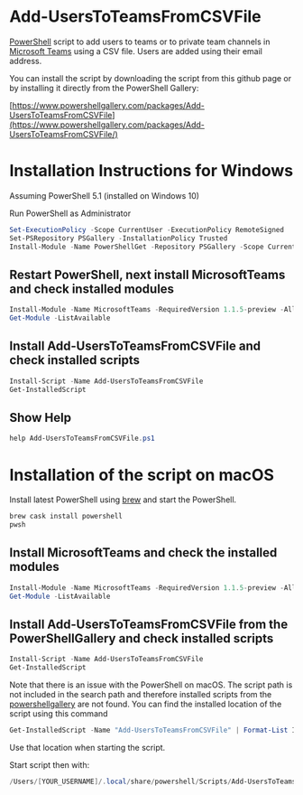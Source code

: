 # Add-UsersToTeamsFromCSVFile

[PowerShell](https://docs.microsoft.com/en-us/powershell/) script to add users to teams or to private team channels in [Microsoft Teams](https://teams.microsoft.com/) using a CSV file. Users are added using their email address.

You can install the script by downloading the script from this github page or by installing it directly from the PowerShell Gallery:

[https://www.powershellgallery.com/packages/Add-UsersToTeamsFromCSVFile](https://www.powershellgallery.com/packages/Add-UsersToTeamsFromCSVFile/) 

# Installation Instructions for Windows

Assuming PowerShell 5.1 (installed on Windows 10)

Run PowerShell as Administrator

```powershell
Set-ExecutionPolicy -Scope CurrentUser -ExecutionPolicy RemoteSigned
Set-PSRepository PSGallery -InstallationPolicy Trusted
Install-Module -Name PowerShellGet -Repository PSGallery -Scope CurrentUser -Force -AllowClobber
```

## Restart PowerShell, next install MicrosoftTeams and check installed modules

```powershell
Install-Module -Name MicrosoftTeams -RequiredVersion 1.1.5-preview -AllowPrerelease -force -AllowClobber -Scope CurrentUser
Get-Module -ListAvailable
```

## Install Add-UsersToTeamsFromCSVFile and check installed scripts

```powershell
Install-Script -Name Add-UsersToTeamsFromCSVFile
Get-InstalledScript
```

## Show Help

```powershell
help Add-UsersToTeamsFromCSVFile.ps1
```

# Installation of the script on macOS

Install latest PowerShell using [brew](https://brew.sh) and start the PowerShell.

```bash
brew cask install powershell
pwsh
```

## Install MicrosoftTeams and check the installed modules

```powershell
Install-Module -Name MicrosoftTeams -RequiredVersion 1.1.5-preview -AllowPrerelease -force -AllowClobber
Get-Module -ListAvailable
```

## Install Add-UsersToTeamsFromCSVFile from the PowerShellGallery and check installed scripts

```powershell
Install-Script -Name Add-UsersToTeamsFromCSVFile
Get-InstalledScript
```

Note that there is an issue with the PowerShell on macOS. The script path is not included in the search path and therefore installed scripts from the [powershellgallery](https://www.powershellgallery.com) are not found. You can find the installed location of the script using this command

```powershell
Get-InstalledScript -Name "Add-UsersToTeamsFromCSVFile" | Format-List InstalledLocation
```

Use that location when starting the script.

Start script then with:

```powershell
/Users/[YOUR_USERNAME]/.local/share/powershell/Scripts/Add-UsersToTeamsFromCSVFile.ps1
```
